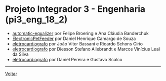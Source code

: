 # Projeto Integrador 3 - Engenharia (pi3_eng_18_2)

- [automatic-equalizer](./automatic-equalizer/index.md) por Felipe Broering e Ana Cláudia Banderchuk
- [ElectronicPetFeeder](./ElectronicPetFeeder/index.md) por Daniel Henrique Camargo de Souza
- [eletrocardiografo](./eletrocardiografo/index.md) por João Vitor Bassani e Ricardo Schons Cirio
- [eletrocardiografo](./monitoramento_sono/index.md) por Diesson Stefano Allebrandt e Marcos Vinícius Leal da Silva
- [eletrocardiografo](./Projeto-Turbidimetro/index.md) por Daniel Pereira e Gustavo Scalco

---
[Voltar](https://lpae.github.io/)
